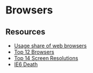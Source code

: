 # Browsers

## Resources

- [Usage share of web browsers](http://en.wikipedia.org/wiki/Usage_share_of_web_browsers)
- [Top 12 Browsers](http://gs.statcounter.com/#all-browser_version-ww-monthly-201406-201406-bar)
- [Top 14 Screen Resolutions](http://gs.statcounter.com/#all-resolution-ww-monthly-201406-201406-bar)
- [IE6 Death](http://www.ie6death.com/)